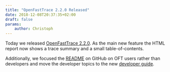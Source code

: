 ```yaml
---
title: "OpenFastTrace 2.2.0 Released"
date: 2018-12-08T20:37:35+02:00
draft: false
params:
    author: Christoph
---
```


Today we released [OpenFastTrace 2.2.0](https://github.com/itsallcode/openfasttrace/releases/tag/2.2.0). As the main new feature the HTML report now shows a trace summary and a small table-of-contents.

Additionally, we focused the [README](https://github.com/itsallcode/openfasttrace/blob/master/README.md) on GitHub on OFT users rather than developers and move the developer topics to the new [developer guide](https://github.com/itsallcode/openfasttrace/blob/master/doc/developer_guide.md).

